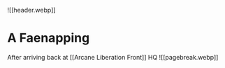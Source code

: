 ![[header.webp]]
# A Faenapping
After arriving back at [[Arcane Liberation Front]] HQ
![[pagebreak.webp]]